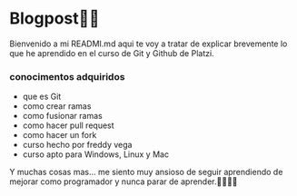 # Blogpost📃📒
Bienvenido a mi READMI.md aqui te voy a tratar de explicar brevemente
lo que he aprendido en el curso de Git y Github de Platzi.

<h3>
	conocimentos adquiridos
</h3>
<ul>
	<li>que es Git</li>
	<li>como crear ramas</li>
	<li>como fusionar ramas</li>
	<li>como hacer pull request</li>
	<li>como hacer un fork</li>
    <li>curso hecho por freddy vega</li>
    <li>curso apto para Windows, Linux y Mac</li>
</ul>
Y muchas cosas mas...
 me siento muy ansioso de seguir aprendiendo de mejorar como programador
 y nunca parar de aprender.🧐🧐😎😎